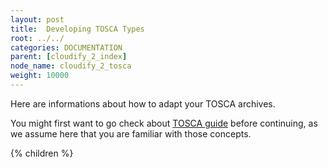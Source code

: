 ```yaml
---
layout: post
title:  Developing TOSCA Types
root: ../../
categories: DOCUMENTATION
parent: [cloudify_2_index]
node_name: cloudify_2_tosca
weight: 10000
---
```


Here are informations about how to adapt your TOSCA archives.

You might first want to go check about [TOSCA guide](#/documentation/1.0.0/devops_guide/tosca_concepts.html "TOSCA guide") before continuing, as we assume here that you are familiar with those concepts.

{% children %}
